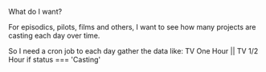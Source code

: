 What do I want?

For episodics, pilots, films and others, I want to see how many projects are casting each day over time.

So I need a cron job to each day gather the data like:
TV One Hour || TV 1/2 Hour if status === 'Casting'
